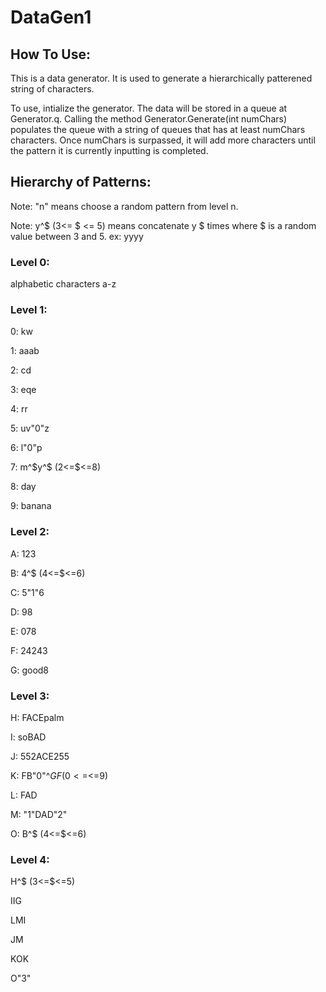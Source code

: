 # DataGen1

## How To Use:

This is a data generator. It is used to generate a hierarchically patterened string of characters.

To use, intialize the generator. The data will be stored in a queue at Generator.q.
Calling the method Generator.Generate(int numChars) populates the queue with a string of queues that has at least numChars characters. Once numChars is surpassed, it will add more characters until the pattern it is currently inputting is completed.

## Hierarchy of Patterns:

Note: "n" means choose a random pattern from level n.

Note: y^$ (3<= $ <= 5) means concatenate y $ times where $ is a random value between 3 and 5. ex: yyyy

### Level 0:

alphabetic characters a-z

### Level 1:

0: kw

1: aaab

2: cd

3: eqe

4: rr

5: uv"0"z

6: l"0"p

7: m^$y^$ (2<=$<=8)

8: day

9: banana


### Level 2:


A: 123

B: 4^$ (4<=$<=6)

C: 5"1"6

D: 98

E: 078

F: 24243

G: good8


### Level 3:


H: FACEpalm

I: soBAD

J: 552ACE255

K: FB"0"^$GF (0<=$<=9)

L: FAD

M: "1"DAD"2"

O: B^$ (4<=$<=6)


### Level 4:


H^$ (3<=$<=5)

IIG

LMI

JM

KOK

O"3"

